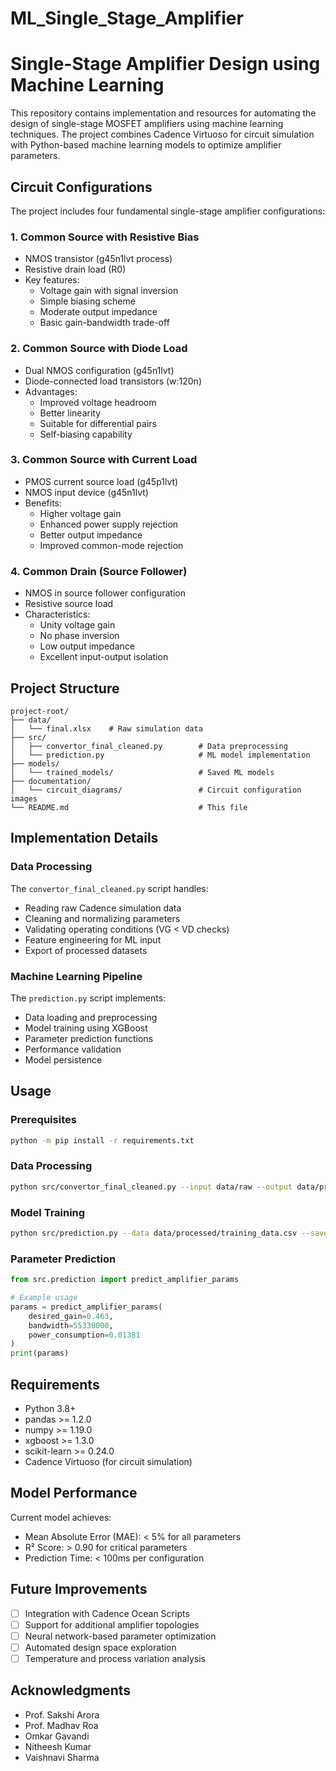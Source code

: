 # ML_Single_Stage_Amplifier

# Single-Stage Amplifier Design using Machine Learning

This repository contains implementation and resources for automating the design of single-stage MOSFET amplifiers using machine learning techniques. The project combines Cadence Virtuoso for circuit simulation with Python-based machine learning models to optimize amplifier parameters.

## Circuit Configurations

The project includes four fundamental single-stage amplifier configurations:

### 1. Common Source with Resistive Bias
- NMOS transistor (g45n1lvt process)
- Resistive drain load (R0)
- Key features:
  - Voltage gain with signal inversion
  - Simple biasing scheme
  - Moderate output impedance
  - Basic gain-bandwidth trade-off

### 2. Common Source with Diode Load
- Dual NMOS configuration (g45n1lvt)
- Diode-connected load transistors (w:120n)
- Advantages:
  - Improved voltage headroom
  - Better linearity
  - Suitable for differential pairs
  - Self-biasing capability

### 3. Common Source with Current Load
- PMOS current source load (g45p1lvt)
- NMOS input device (g45n1lvt)
- Benefits:
  - Higher voltage gain
  - Enhanced power supply rejection
  - Better output impedance
  - Improved common-mode rejection

### 4. Common Drain (Source Follower)
- NMOS in source follower configuration
- Resistive source load
- Characteristics:
  - Unity voltage gain
  - No phase inversion
  - Low output impedance
  - Excellent input-output isolation

## Project Structure

```
project-root/
├── data/
│   └── final.xlsx    # Raw simulation data
├── src/
│   ├── convertor_final_cleaned.py        # Data preprocessing
│   └── prediction.py                     # ML model implementation
├── models/
│   └── trained_models/                   # Saved ML models
├── documentation/
│   └── circuit_diagrams/                 # Circuit configuration images
└── README.md                             # This file
```

## Implementation Details

### Data Processing
The `convertor_final_cleaned.py` script handles:
- Reading raw Cadence simulation data
- Cleaning and normalizing parameters
- Validating operating conditions (VG < VD checks)
- Feature engineering for ML input
- Export of processed datasets

### Machine Learning Pipeline
The `prediction.py` script implements:
- Data loading and preprocessing
- Model training using XGBoost
- Parameter prediction functions
- Performance validation
- Model persistence

## Usage

### Prerequisites
```bash
python -m pip install -r requirements.txt
```

### Data Processing
```bash
python src/convertor_final_cleaned.py --input data/raw --output data/processed
```

### Model Training
```bash
python src/prediction.py --data data/processed/training_data.csv --save-model models/
```

### Parameter Prediction
```python
from src.prediction import predict_amplifier_params

# Example usage
params = predict_amplifier_params(
    desired_gain=0.463,
    bandwidth=55330000,
    power_consumption=0.01381
)
print(params)
```

## Requirements
- Python 3.8+
- pandas >= 1.2.0
- numpy >= 1.19.0
- xgboost >= 1.3.0
- scikit-learn >= 0.24.0
- Cadence Virtuoso (for circuit simulation)

## Model Performance
Current model achieves:
- Mean Absolute Error (MAE): < 5% for all parameters
- R² Score: > 0.90 for critical parameters
- Prediction Time: < 100ms per configuration

## Future Improvements
- [ ] Integration with Cadence Ocean Scripts
- [ ] Support for additional amplifier topologies
- [ ] Neural network-based parameter optimization
- [ ] Automated design space exploration
- [ ] Temperature and process variation analysis

## Acknowledgments
- Prof. Sakshi Arora
- Prof. Madhav Roa
- Omkar Gavandi
- Nitheesh Kumar
- Vaishnavi Sharma

